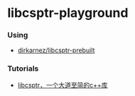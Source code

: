 libcsptr-playground
====================

### Using
- [dirkarnez/libcsptr-prebuilt](https://github.com/dirkarnez/libcsptr-prebuilt)

### Tutorials
- [libcsptr，一个大道至简的c++库](https://mp.weixin.qq.com/s/5dHUouQtyjezqY6C5nyn9g)
